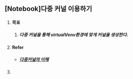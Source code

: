 ## [Notebook]다중 커널 이용하기

1. #### 목표

   1. ##### 다중 커널을 통해 virtualVenv환경에 맞게 커널을 생성한다.

2. #### Refer

   - ##### [다중커널의 이해](http://blog.nacyot.com/articles/2015-05-08-jupyter-multiple-pythons/)

3. ##### 

#####                             